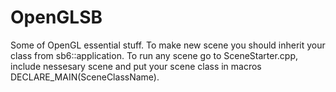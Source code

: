 # OpenGLSB

Some of OpenGL essential stuff. 
To make new scene you should inherit your class from sb6::application. To run any scene go to SceneStarter.cpp, 
include nessesary scene and put your scene class in macros DECLARE_MAIN(SceneClassName).
